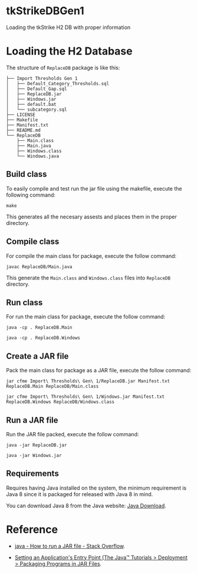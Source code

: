 # tkStrikeDBGen1
Loading the tkStrike H2 DB with proper information

Loading the H2 Database
=======================

The structure of ``ReplaceDB`` package is like this:
```
├── Import Thresholds Gen 1
│   ├── Default_Category_Thresholds.sql
│   ├── Default_Gap.sql
│   ├── ReplaceDB.jar
│   ├── Windows.jar
│   ├── default.bat
│   └── subcategory.sql
├── LICENSE
├── Makefile
├── Manifest.txt
├── README.md
└── ReplaceDB
    ├── Main.class
    ├── Main.java
    ├── Windows.class
    └── Windows.java
```

Build class
-------------
To easily compile and test run the jar file using the makefile, execute the following command:

  `make`

This generates all the necesary assests and places them in the proper directory.

Compile class
-------------

For compile the main class for package, execute the follow command:

  `javac ReplaceDB/Main.java`

This generate the ``Main.class`` and ``Windows.class`` files into ``ReplaceDB`` directory.

Run class
---------

For run the main class for package, execute the follow command:

  `java -cp . ReplaceDB.Main`

  `java -cp . ReplaceDB.Windows`

Create a JAR file
-----------------

Pack the main class for package as a JAR file, execute the follow command:

  `jar cfme Import\ Thresholds\ Gen\ 1/ReplaceDB.jar Manifest.txt ReplaceDB.Main ReplaceDB/Main.class`

  `jar cfme Import\ Thresholds\ Gen\ 1/Windows.jar Manifest.txt ReplaceDB.Windows ReplaceDB/Windows.class`


Run a JAR file
--------------

Run the JAR file packed, execute the follow command:

  `java -jar ReplaceDB.jar`

  `java -jar Windows.jar`

Requirements
------------

Requires having Java installed on the system, the minimum requirement is Java 8 since it is packaged for released with Java 8 in mind.

You can download Java 8 from the Java website: [Java Download](https://www.java.com/en/download/).

Reference
=========

- [java - How to run a JAR file - Stack Overflow](http://stackoverflow.com/questions/1238145/how-to-run-a-jar-file).

- [Setting an Application's Entry Point (The Java™ Tutorials > Deployment > Packaging Programs in JAR Files](http://docs.oracle.com/javase/tutorial/deployment/jar/appman.html).
